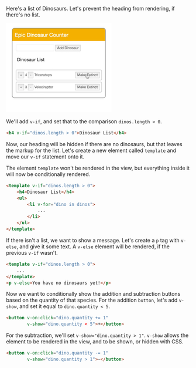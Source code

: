 Here's a list of Dinosaurs. Let's prevent the heading from rendering, if there's no list. 

![List of Dinos](../images/vue-conditionally-render-dom-elements-in-vue-js-list-of-dinos.png)

We'll add `v-if`, and set that to the comparison `dinos.length > 0`.

```html
<h4 v-if="dinos.length > 0">Dinosaur List</h4>
```

Now, our heading will be hidden if there are no dinosaurs, but that leaves the markup for the list. Let's create a new element called `template` and move our `v-if` statement onto it.

The element `template` won't be rendered in the view, but everything inside it will now be conditionally rendered. 

```html
<template v-if="dinos.length > 0">
	<h4>Dinosaur List</h4>
	<ul>
		<li v-for="dino in dinos">
			...
		</li>
	</ul>
</template>
```

If there isn't a list, we want to show a message.
Let's create a `p` tag with `v-else`, and give it some text. A `v-else` element will be rendered, if the previous `v-if` wasn't.

```html
<template v-if="dinos.length > 0">
	...
</template>
<p v-else>You have no dinosaurs yet!</p>
```

Now we want to conditionally show the addition and subtraction buttons based on the quantity of that species. For the addition `button`, let's add `v-show`, and set it equal to `dino.quantity < 5`.

```html
<button v-on:click="dino.quantity += 1"
		v-show="dino.quantity < 5">+</button>
```

For the subtraction, we'll set `v-show="dino.quantity > 1"`. `v-show` allows the element to be rendered in the view, and to be shown, or hidden with CSS.

```html
<button v-on:click="dino.quantity -= 1"
		v-show="dino.quantity > 1">-</button>
```
